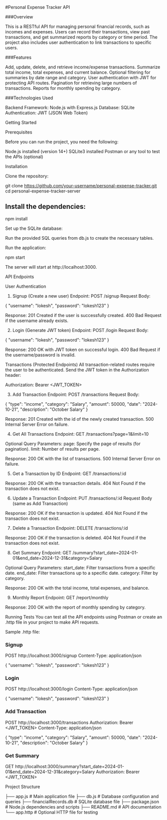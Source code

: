 #Personal Expense Tracker API

###Overview

This is a RESTful API for managing personal financial records, such as incomes and expenses. Users can record their transactions, view past transactions, and get summarized reports by category or time period. The project also includes user authentication to link transactions to specific users.

###Features

Add, update, delete, and retrieve income/expense transactions.
Summarize total income, total expenses, and current balance.
Optional filtering for summaries by date range and category.
User authentication with JWT for protecting API routes.
Pagination for retrieving large numbers of transactions.
Reports for monthly spending by category.

###Technologies Used

Backend Framework: Node.js with Express.js
Database: SQLite
Authentication: JWT (JSON Web Token)

Getting Started

Prerequisites

Before you can run the project, you need the following:

Node.js installed (version 14+)
SQLite3 installed
Postman or any tool to test the APIs (optional)

Installation

Clone the repository:

git clone https://github.com/your-username/personal-expense-tracker.git
cd personal-expense-tracker-server

## Install the dependencies:
npm install

Set up the SQLite database:

Run the provided SQL queries from db.js to create the necessary tables.

Run the application:

npm start

The server will start at http://localhost:3000.

API Endpoints

User Authentication

1. Signup (Create a new user)
Endpoint: POST /signup
Request Body:

{
  "username": "lokesh",
  "password": "lokesh123"
}

Response:
201 Created if the user is successfully created.
400 Bad Request if the username already exists.

2. Login (Generate JWT token)
Endpoint: POST /login
Request Body:

{
  "username": "lokesh",
  "password": "lokesh123"
}

Response:
200 OK with JWT token on successful login.
400 Bad Request if the username/password is invalid.

Transactions (Protected Endpoints)
All transaction-related routes require the user to be authenticated. Send the JWT token in the Authorization header:

Authorization: Bearer <JWT_TOKEN>

3. Add Transaction
Endpoint: POST /transactions
Request Body:

{
  "type": "income",
  "category": "Salary",
  "amount": 50000,
  "date": "2024-10-21",
  "description": "October Salary"
}

Response:
201 Created with the id of the newly created transaction.
500 Internal Server Error on failure.

4. Get All Transactions
Endpoint: GET /transactions?page=1&limit=10

Optional Query Parameters:
page: Specify the page of results (for pagination).
limit: Number of results per page.

Response:
200 OK with the list of transactions.
500 Internal Server Error on failure.

5. Get a Transaction by ID
Endpoint: GET /transactions/:id

Response:
200 OK with the transaction details.
404 Not Found if the transaction does not exist.

6. Update a Transaction
Endpoint: PUT /transactions/:id
Request Body (same as Add Transaction)

Response:
200 OK if the transaction is updated.
404 Not Found if the transaction does not exist.

7. Delete a Transaction
Endpoint: DELETE /transactions/:id

Response:
200 OK if the transaction is deleted.
404 Not Found if the transaction does not exist.

8. Get Summary
Endpoint: GET /summary?start_date=2024-01-01&end_date=2024-12-31&category=Salary

Optional Query Parameters:
start_date: Filter transactions from a specific date.
end_date: Filter transactions up to a specific date.
category: Filter by category.

Response:
200 OK with the total income, total expenses, and balance.

9. Monthly Report
Endpoint: GET /report/monthly

Response:
200 OK with the report of monthly spending by category.

Running Tests
You can test all the API endpoints using Postman or create an .http file in your project to make API requests.

Sample .http file:

### Signup
POST http://localhost:3000/signup
Content-Type: application/json

{
  "username": "lokesh",
  "password": "lokesh123"
}

### Login
POST http://localhost:3000/login
Content-Type: application/json

{
  "username": "lokesh",
  "password": "lokesh123"
}

### Add Transaction
POST http://localhost:3000/transactions
Authorization: Bearer <JWT_TOKEN>
Content-Type: application/json

{
  "type": "income",
  "category": "Salary",
  "amount": 50000,
  "date": "2024-10-21",
  "description": "October Salary"
}

### Get Summary
GET http://localhost:3000/summary?start_date=2024-01-01&end_date=2024-12-31&category=Salary
Authorization: Bearer <JWT_TOKEN>

Project Structure

├── app.js               # Main application file
├── db.js                # Database configuration and queries
├── financialRecords.db  # SQLite database file
├── package.json         # Node.js dependencies and scripts
├── README.md            # API documentation
└── app.http             # Optional HTTP file for testing

